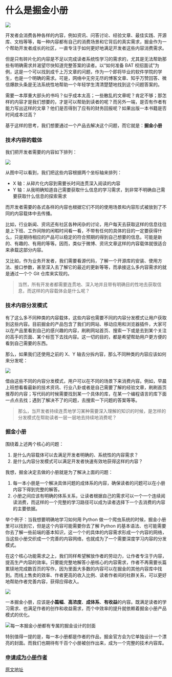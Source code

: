 # 什么是掘金小册

![](https://p3-juejin.byteimg.com/tos-cn-i-k3u1fbpfcp/63aa1ff976974469a1c3526d04908487~tplv-k3u1fbpfcp-jj-mark:1512:0:0:0:q75.awebp)

开发者会消费各种各样的内容，例如资讯、问答讨论、经验文章、最佳实践、开源库、文档等等，每一种内容都有自己的消费场景和它背后的真实需求，掘金作为一个帮助开发者成长的社区，一直专注于如何更好地满足开发者这些内容消费需求。

但是只有碎片化的内容是不足以完成读者系统性学习的需求的，尤其是无法帮助那些有明确需求并渴望尽快知道完整答案的读者。以“如何准备 BAT 校招面试”为例，这是一个可以找到成千上万文章的问题，作为一个即将毕业的软件学院的学生，也是一个明确的需求。可是，网络中无穷无尽的博客文章、知乎万赞回答、微信爆款头条是无法系统性地帮助一个年轻学生清清楚楚地找到这个问题答案的。

需要一本厚重大部头的书吗？似乎成本太高；一些散乱的文章呢？肯定不够；那怎样的内容才是我们想要的，才是可以帮助到读者的呢？而另外一端，是否有作者有能力写出这样的文章？他们是否得到了应有的财务回报呢？如果出版一本书籍是否时间成本过高？

基于这样的思考，我们想要通过一个产品去解决这个问题，而它就是：**掘金小册**

### 技术内容的载体

我们把开发者需要的内容如下排列：

![](https://p3-juejin.byteimg.com/tos-cn-i-k3u1fbpfcp/126259d2d42d468b822dc2dfeb876f9b~tplv-k3u1fbpfcp-jj-mark:1512:0:0:0:q75.awebp)

从图中可以看到，我们把这些内容根据两个坐标轴来排列：

* X 轴：从碎片化内容到需要长时间连贯深入阅读的内容
* Y 轴：从我明确知道自己需要获取什么信息的学习需求，到非常不明确自己需要获取什么信息的探索需求

而开发者需要的各式各样的内容也根据它们不同的使用场景和内容形式被放到了不同的内容载体中去传播。

比如，行业新闻、资讯还有社区各种闲杂的讨论，用户每天去获取这样的信息往往是上下班、工作间隙的闲暇时间看一看，不带有任何的具体的目的一定要获得什么，只是期待相应的产品可以稳定的符合预期的得到自己想要的信息。可能是新的、有趣的、有用的等等。因而，类似于微博、资讯文章这样的内容载体就很适合来承载这部分内容。

又比如，作为业务开发者，我们需要看源代码，了解一个开源库的安装、使用方法、接口参数，甚至深入去了解它的最近的更新等等，而承接这么多内容需求的就是通过一个个 Git 仓库来实现的。

> 当然，所有开发者都需要连贯地、深入地并且带有明确目的性地去获取信息，而这样的内容载体会是什么呢？

### 技术内容分发模式

有了这么多不同种类的内容载体，这些内容也需要不同的内容分发模式让用户获取到这些内容。目前掘金的产品包含了我们的网站、移动应用和浏览器插件，大家可以在产品里看到自己的感兴趣的内容，刷刷网站首页、搜索一下或是去到某个关注的高手的页面、某个标签下去找内容。这一切的目的，都是希望帮助用户更方便的看到自己需要的东西。

那么，如果我们还使用之前的 X、Y 轴去分拆内容，那么不同种类的内容应该如何来分发呢：

![](https://p3-juejin.byteimg.com/tos-cn-i-k3u1fbpfcp/2248bd2fc8474bd7a050dbba3347bdac~tplv-k3u1fbpfcp-jj-mark:1512:0:0:0:q75.awebp)

借由这些不同的内容分发模式，用户可以在不同的场景下来消费内容。例如，早晨上班想看看最新的技术资讯、行业八卦或者是自己需要了解的经验文章，刷刷首页推荐的内容；写代码的时候需要找到某一个具体的库，在某一个编程语言的库下面一点点去找；遇到了解决不了的问题，去搜索一下问题的答案等等。

> 那么，当开发者持续连贯地学习某种需要深入理解的知识的时候，是怎样的分发模式在帮助读者一层一层地去持续地消费呢？

### 掘金小册

围绕着上述两个核心的问题：

1. 是什么内容载体可以去满足开发者明确的、系统性的内容需求？
2. 是什么内容分发模式可以满足开发者快速有效地获得这样的内容？

我想，掘金决定去做的小册就是为了解决上面的问题：

1. 每一本小册是一个解决具体问题的成体系的内容，确保读者的问题可以在小册内容下得到完整的解答。
2. 小册之间应该有明确的体系关系，让读者根据自己的需求可以一个一个连续阅读消费，而这样的一个完整的学习路径可以成为读者选择下一个去消费的内容的主要依据。

举个例子：当我想要明确地学习如何用 Python 做一个爬虫系统的时候，掘金小册里可以找到它，但是这个内容可能需要你去了解 Python 的基本语法、也可能需要你去了解一些前端的基本知识，这一个个的具体的内容需求形成一个内容的网络，当这些小册交织成一个完善的内容网络，也就成为了一个需要深度学习内容的分发模式。

在这个核心功能需求之上，我们同样希望解放作者的劳动力，让作者专注于内容，提高生产内容的效率。只要能完整地解答小册核心的内容需求，作者不再需要长篇累牍地完成数百页的写作，因为里面大多数的内容可以在掘金的其他内容库中找到。而线上售卖的效率、作者更高的收入比例、读者作者间的社群关系，可以更好地帮助作者完善内容，获得应得收入。

![](https://p3-juejin.byteimg.com/tos-cn-i-k3u1fbpfcp/6a4df121715140ef81bdf07b1cd231f1~tplv-k3u1fbpfcp-jj-mark:1512:0:0:0:q75.awebp)

一本掘金小册，应该是**小篇幅**、**高浓度**、**成体系**、**有收益**的内容。既满足读者的学习需求、也满足作者的创作和收益需求，而个中效率的提升就依赖着掘金小册产品模式的优化。

![每一本掘金小册都有专属的掘金设计的封面](https://p3-juejin.byteimg.com/tos-cn-i-k3u1fbpfcp/0de5c979c10c4980b41e9829b9ab4843~tplv-k3u1fbpfcp-jj-mark:1512:0:0:0:q75.awebp)

特别值得一提的是，每一本小册都是作者的作品，掘金官方会为它单独设计一个漂亮的封面。而我们也期待有千百个小册被创作出来，成为一个完整的技术内容库。

### [申请成为小册作者](https://sourl.co/zDEMwJ "https://sourl.co/zDEMwJ")

[原文地址](https://juejin.cn/book/6844723704639782920/section/6844723704736251917)